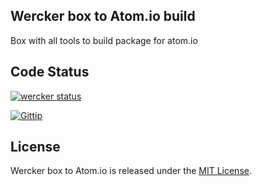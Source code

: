 ## Wercker box to Atom.io build

Box with all tools to build package for atom.io

## Code Status
[![wercker status](https://app.wercker.com/status/2a72222f9c13b9e77eb2a11d1f79e2e7/m "wercker status")](https://app.wercker.com/project/bykey/2a72222f9c13b9e77eb2a11d1f79e2e7)

[![Gittip](http://img.shields.io/gittip/felipefdl.svg)](https://www.gittip.com/felipefdl)

## License

Wercker box to Atom.io is released under the [MIT License](https://github.com/felipefdl/box-atom-wercker/blob/master/LICENSE.md).
